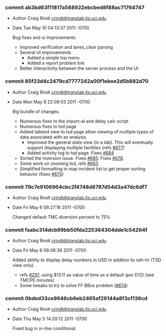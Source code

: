 ### commit ab3bd63f11817a588922ebcbed8f88ac71764747
* Author Craig Rindt <crindt@translab.its.uci.edu>
* Date   Tue May 10 04:13:37 2011 -0700

    Bug fixes and ui improvements
    * Improved verification and lanes_clear parsing
    * Several UI improvements
      * Added a simple top menu
      * Added a report problem link
    * Better interactivity between the server process and the UI

### commit 85f23d4c2479cd7777242a00f1ebee2d5b882d70
* Author Craig Rindt <crindt@translab.its.uci.edu>
* Date   Mon May 9 22:09:03 2011 -0700

    Big bundle of changes.
    
    * Numerous fixes to the import-al and delay calc script
    * Numerous fixes to tsd page
    * Added tabbed view to tsd page allow viewing of multiple types of data associated with an analysis
      * Improved the general stats view (in a tab).  This will eventually support displaying multiple facilities (refs [#677](http://tracker.ctmlabs.net/issues/677))
      * Added activity log to tsd page.  Fixes [#684](http://tracker.ctmlabs.net/issues/684)
    * Sorted the inversion issue.  Fixes [#685](http://tracker.ctmlabs.net/issues/685).  Fixes [#678](http://tracker.ctmlabs.net/issues/678).
    * Some work on zooming tsd, refs [#683](http://tracker.ctmlabs.net/issues/683)
    * Simplified formatting in map incident list to get proper sorting behavior (fixes [#675](http://tracker.ctmlabs.net/issues/675))

### commit 79c7e9106964cbc2f4748d8787d54d3a47dc6df7
* Author Craig Rindt <crindt@translab.its.uci.edu>
* Date   Fri May 6 08:27:16 2011 -0700

    Changed default TMC diversion percent to 75%

### commit faabc314dcb99bb50fda225364304dde1c54264f
* Author Craig Rindt <crindt@translab.its.uci.edu>
* Date   Fri May 6 08:08:39 2011 -0700

    Added ability to display delay numbers in USD in addition to veh-hr (TSD view only).
    
    * refs [#297](http://tracker.ctmlabs.net/issues/297), using $13.11 as value of time as a default (per D12) (see TMCPE minutes)
    * Some tweaks to try to solve FF BBox problem ([#674](http://tracker.ctmlabs.net/issues/674))

### commit 0bded33ce9646cb6eb2465af29144a8f3cf136cd
* Author Craig Rindt <crindt@translab.its.uci.edu>
* Date   Thu May 5 14:20:12 2011 -0700

    Fixed bug in in-line conditional.
